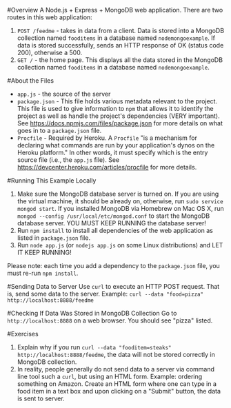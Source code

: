 #Overview
A Node.js + Express + MongoDB web application.  There are two routes in this web application:

1. `POST /feedme` - takes in data from a client.  Data is stored into a MongoDB collection named `fooditems` in a database named `nodemongoexample`.  If data is stored successfully, sends an HTTP response of OK (status code 200), otherwise a 500. 
2. `GET /` - the home page.  This displays all the data stored in the MongoDB collection named `fooditems` in a database named `nodemongoexample`.

#About the Files
* `app.js` - the source of the server
* `package.json` -  This file holds various metadata relevant to the project. This file is used to give information to `npm` that allows it to identify the project as well as handle the project's dependencies (VERY important).  See https://docs.npmjs.com/files/package.json for more details on what goes in to a `package.json` file.
* `Procfile` - Required by Heroku.  A `Procfile` "is a mechanism for declaring what commands are run by your application's dynos on the Heroku platform."  In other words, it must specify which is the entry source file (i.e., the `app.js` file).  See https://devcenter.heroku.com/articles/procfile for more details.

#Running This Example Locally
1. Make sure the MongoDB database server is turned on.  If you are using the virtual machine, it should be already on, otherwise, run `sudo service mongod start`.  If you installed MongoDB via Homebrew on Mac OS X, run `mongod --config /usr/local/etc/mongod.conf` to start the MongoDB database server.  YOU MUST KEEP RUNNING the database server!
2. Run `npm install` to install all dependencies of the web application as listed in `package.json` file.
3. Run `node app.js` (or `nodejs app.js` on some Linux distributions) and LET IT KEEP RUNNING!

Please note: each time you add a dependency to the `package.json` file, you must re-run `npm install`.

#Sending Data to Server
Use `curl` to execute an HTTP POST request.  That is, send some data to the server.  Example: `curl --data "food=pizza" http://localhost:8888/feedme`

#Checking If Data Was Stored in MongoDB Collection
Go to `http://localhost:8888` on a web browser.  You should see "pizza" listed.

#Exercises
1. Explain why if you run `curl --data "fooditem=steaks" http://localhost:8888/feedme`, the data will not be stored correctly in MongoDB collection.
2. In reality, people generally do not send data to a server via command line tool such a `curl`, but using an HTML form.  Example: ordering something on Amazon.  Create an HTML form where one can type in a food item in a text box and upon clicking on a "Submit" button, the data is sent to server.